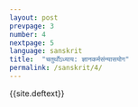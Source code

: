 ```yaml
---
layout: post
prevpage: 3
number: 4
nextpage: 5
language: sanskrit
title:  "चतुर्थोऽध्याय​: ज्ञानकर्मसंन्यासयोग"
permalink: /sanskrit/4/
---
```


{{site.deftext}}